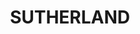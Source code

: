 ---
lastmod: '2025-04-06T06:05:20+00:00'
latitude: -34.061753
layout: suburb
longitude: 151.064329
postcode: '2232'
state: NSW
title: SUTHERLAND
url: /nsw/sutherland/
---